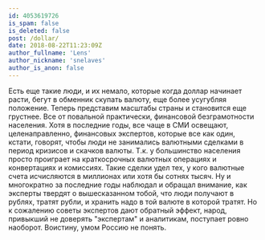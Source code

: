 ```yaml
---
id: 4053619726
is_spam: false
is_deleted: false
post: /dollar/
date: 2018-08-22T11:23:09Z
author_fullname: 'Lens'
author_nickname: 'snelaves'
author_is_anon: false
---
```


<p>Есть еще такие люди, и их немало, которые когда доллар начинает расти, бегут в обменник скупать валюту, еще более усугубляя положение. Теперь представим масштабы страны и становится еще грустнее. Все от повальной практически, финансовой безграмотности населения. Хотя в последние годы, все чаще в СМИ освещают, целенаправленно, финансовых экспертов, которые все как один, кстати, говорят, чтобы люди не занимались валютными сделками в период кризисов и скачков валюты. Т.к. у большинство населения просто проиграет на краткосрочных валютных операциях и конвертациях и комиссиях. Такие сделки удел тех, у кого валютные счета исчисляются в миллионах или хотя бы сотнях тысяч. Ну и многократно за последние годы наблюдал и обращал внимание, как эксперты твердят о вышесказанном тобой, что люди получают в рублях, тратят рубли, и хранить надо в той валюте в которой тратят. Но к сожалению советы экспертов дают обратный эффект, народ, привыкший не доверять "экспертам" и аналитикам, поступает ровно наоборот. Воистину, умом Россию не понять.</p>
